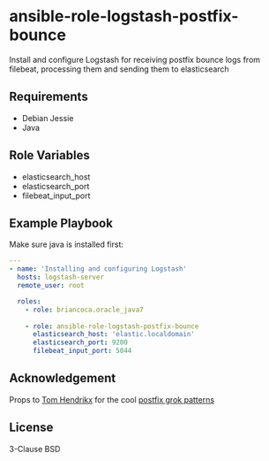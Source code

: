 ansible-role-logstash-postfix-bounce
=========

Install and configure Logstash for receiving postfix bounce logs from filebeat, processing them and sending them to elasticsearch

Requirements
------------

* Debian Jessie
* Java

Role Variables
--------------

* elasticsearch_host
* elasticsearch_port
* filebeat_input_port


Example Playbook
----------------

Make sure java is installed first:

```yaml
---
- name: 'Installing and configuring Logstash'
  hosts: logstash-server
  remote_user: root

  roles:
    - role: briancoca.oracle_java7
    
    - role: ansible-role-logstash-postfix-bounce
      elasticsearch_host: 'elastic.localdomain'
      elasticsearch_port: 9200
      filebeat_input_port: 5044

```

Acknowledgement
---------------

Props to [Tom Hendrikx](https://github.com/whyscream) for the cool [postfix grok patterns](https://github.com/whyscream/postfix-grok-patterns)

License
-------

3-Clause BSD
